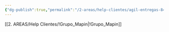 ```yaml
---
{"dg-publish":true,"permalink":"/2-areas/help-clientes/agil-entregas-84/","dgPassFrontmatter":true,"created":"2025-09-08T11:39:55.581-03:00","updated":"2025-09-08T12:03:21.871-03:00"}
---
```


[[2. AREAS/Help Clientes/!Grupo_Mapin\|!Grupo_Mapin]]